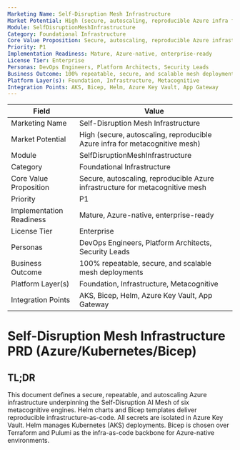 ```yaml
---
Marketing Name: Self-Disruption Mesh Infrastructure
Market Potential: High (secure, autoscaling, reproducible Azure infra for metacognitive mesh)
Module: SelfDisruptionMeshInfrastructure
Category: Foundational Infrastructure
Core Value Proposition: Secure, autoscaling, reproducible Azure infrastructure for metacognitive mesh
Priority: P1
Implementation Readiness: Mature, Azure-native, enterprise-ready
License Tier: Enterprise
Personas: DevOps Engineers, Platform Architects, Security Leads
Business Outcome: 100% repeatable, secure, and scalable mesh deployments
Platform Layer(s): Foundation, Infrastructure, Metacognitive
Integration Points: AKS, Bicep, Helm, Azure Key Vault, App Gateway
---
```


| Field                   | Value                                                                 |
|------------------------|-----------------------------------------------------------------------|
| Marketing Name         | Self-Disruption Mesh Infrastructure                                    |
| Market Potential       | High (secure, autoscaling, reproducible Azure infra for metacognitive mesh) |
| Module                 | SelfDisruptionMeshInfrastructure                                       |
| Category               | Foundational Infrastructure                                            |
| Core Value Proposition | Secure, autoscaling, reproducible Azure infrastructure for metacognitive mesh |
| Priority               | P1                                                                    |
| Implementation Readiness| Mature, Azure-native, enterprise-ready                                 |
| License Tier           | Enterprise                                                            |
| Personas               | DevOps Engineers, Platform Architects, Security Leads                   |
| Business Outcome       | 100% repeatable, secure, and scalable mesh deployments                 |
| Platform Layer(s)      | Foundation, Infrastructure, Metacognitive                               |
| Integration Points     | AKS, Bicep, Helm, Azure Key Vault, App Gateway                         |

# Self-Disruption Mesh Infrastructure PRD (Azure/Kubernetes/Bicep)

## TL;DR

This document defines a secure, repeatable, and autoscaling Azure infrastructure underpinning the Self-Disruption AI Mesh of six metacognitive engines. Helm charts and Bicep templates deliver reproducible infrastructure-as-code. All secrets are isolated in Azure Key Vault. Helm manages Kubernetes (AKS) deployments. Bicep is chosen over Terraform and Pulumi as the infra-as-code backbone for Azure-native environments. 